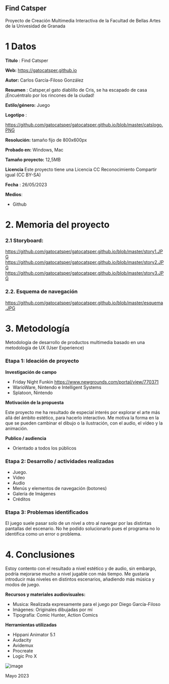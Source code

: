 ## Find Catsper

Proyecto de Creación Multimedia Interactiva de la  Facultad de Bellas Artes de la Univesidad de Granada



# 1 Datos 



**Titulo** : Find Catsper

**Web:**   https://gatocatsper.github.io

**Autor:**  Carlos García-Filoso González

**Resumen** : Catsper,el gato diablillo de Cris, se ha escapado de casa ¡Encuéntralo por los rincones de la ciudad!

**Estilo/género:**  Juego

**Logotipo** :

https://github.com/gatocatsper/gatocatsper.github.io/blob/master/catslogo.PNG

**Resolución:** tamaño fijo de 800x600px 

**Probado en:**   Windows, Mac

**Tamaño proyecto:** 12,5MB

**Licencia** Este proyecto tiene una Licencia CC Reconocimiento Compartir igual (CC BY-SA)

**Fecha** : 26/05/2023

**Medios**:

- Github

# 2. Memoria del proyecto 

### 2.1 Storyboard: 

https://github.com/gatocatsper/gatocatsper.github.io/blob/master/story1.JPG
https://github.com/gatocatsper/gatocatsper.github.io/blob/master/story2.JPG
https://github.com/gatocatsper/gatocatsper.github.io/blob/master/story3.JPG



### 2.2. Esquema de navegación 



https://github.com/gatocatsper/gatocatsper.github.io/blob/master/esquema.JPG







# 3. Metodología

Metodología de desarrollo de productos multimedia basado en una metodología de UX (User Experience)



### Etapa 1: Ideación de proyecto

**Investigación de campo**

- Friday Night Funkin https://www.newgrounds.com/portal/view/770371
- WarioWare, Nintendo e Intelligent Systems
- Splatoon, Nintendo



**Motivación de la propuesta** 

Este proyecto me ha resultado de especial interés por explorar el arte más allá del ámbito estético, para hacerlo interactivo. Me motiva la forma en la que se pueden cambinar el dibujo o la ilustración, con el audio, el vídeo y la animación. 



**Publico / audiencia**

- Orientado a todos los públicos





### Etapa 2: Desarrollo / actividades realizadas

- Juego. 
- Video
- Audio 
- Menús y elementos de navegación (botones)
- Galería de Imágenes
- Créditos



### Etapa 3: Problemas identificados

El juego suele pasar solo de un nivel a otro al navegar por las distintas pantallas del escenario. No he podido solucionarlo pues el programa no lo identifica como un error o problema.



# 4. Conclusiones 

Estoy contento con el resultado a nivel estético y de audio, sin embargo, podría mejorarse mucho a nivel jugable con más tiempo. Me gustaría introducir más niveles en distintos escenarios, añadiendo más música y modos de juego.






**Recursos y materiales audiovisuales:**

* Musica: Realizada expresamente para el juego por Diego García-Filoso
* Imágenes: Originales dibujadas por mí 
* Tipografía: Comic Hunter, Action Comics

**Herramientas utilizadas**

- Hippani Animator 5.1
- Audacity
- Avidemux
- Procreate
- Logic Pro X



![image](https://github.com/gatocatsper/gatocatsper.github.io/assets/134587838/3ae30772-68c6-4b1e-b2cb-e652bc0357ea)

Mayo 2023
